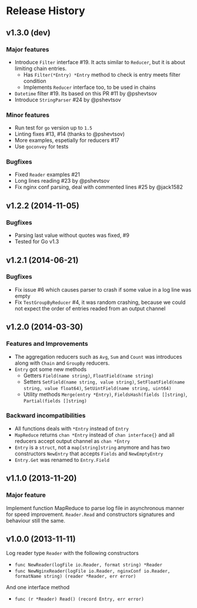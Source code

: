# Release History

## v1.3.0 (dev)

### Major features

- Introduce `Filter` interface #19. It acts similar to `Reducer`, but it is about limiting chain entries.
  - Has `Filter(*Entry) *Entry` method to check is entry meets filter condition
  - Implements `Reducer` interface too, to be used in chains
- `Datetime` filter #19. Its based on this PR #11 by @pshevtsov
- Introduce `StringParser` #24 by @pshevtsov


### Minor features

- Run test for `go` version up to `1.5`
- Linting fixes #13, #14 (thanks to @pshevtsov)
- More examples, espetially for reducers #17
- Use `goconvey` for tests

### Bugfixes

- Fixed `Reader` examples #21
- Long lines reading #23 by @pshevtsov
- Fix nginx conf parsing, deal with commented lines #25 by @jack1582

## v1.2.2 (2014-11-05)

### Bugfixes

- Parsing last value without quotes was fixed, #9 
- Tested for Go v1.3

## v1.2.1 (2014-06-21)

### Bugfixes

- Fix issue #6 which causes parser to crash if some value in a log line was empty
- Fix `TestGroupByReducer` #4, it was random crashing, because we could not expect the order of entries readed from an output channel

## v1.2.0 (2014-03-30)

### Features and Improvements

* The aggregation reducers such as `Avg`, `Sum` and `Count` was introduces along with `Chain` and `GroupBy` reducers.
* `Entry` got some new methods
  * Getters `Field(name string)`, `FloatField(name string)`
  * Setters `SetField(name string, value string)`, `SetFloatField(name string, value float64)`, `SetUintField(name string, uint64)`
  * Utility methods `Merge(entry *Entry)`, `FieldsHash(fields []string)`, `Partial(fields []string)`

### Backward incompatibilities

* All functions deals with `*Entry` instead of `Entry`
* `MapReduce` returns `chan *Entry` instead of `chan interface{}` and all reducers accept output channel as `chan *Entry`
* `Entry` is a `struct`, not a `map[string]string` anymore and has two constructors `NewEntry` that accepts `Fields` and `NewEmptyEntry`
* `Entry.Get` was renamed to `Entry.Field`

## v1.1.0 (2013-11-20)

### Major feature

Implement function MapReduce to parse log file in asynchronous manner for speed improvement. `Reader.Read` and constructors signatures and behaviour still the same.

## v1.0.0 (2013-11-11)

Log reader type `Reader` with the following constructors
* `func NewReader(logFile io.Reader, format string) *Reader`
* `func NewNginxReader(logFile io.Reader, nginxConf io.Reader, formatName string) (reader *Reader, err error)`

And one interface method
* `func (r *Reader) Read() (record Entry, err error)`